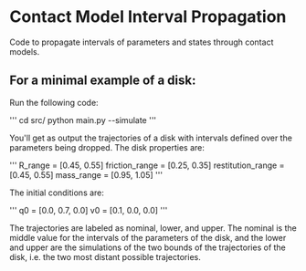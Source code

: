 # Contact Model Interval Propagation
Code to propagate intervals of parameters and states through contact models.

## For a minimal example of a disk:

Run the following code:

'''
cd src/
python main.py --simulate
'''

You'll get as output the trajectories of a disk with intervals defined over the parameters being dropped. The disk properties are:

'''
R_range = [0.45, 0.55]
friction_range = [0.25, 0.35]
restitution_range = [0.45, 0.55]
mass_range = [0.95, 1.05]
'''

The initial conditions are:

'''
q0 = [0.0, 0.7, 0.0]
v0 = [0.1, 0.0, 0.0]
'''

The trajectories are labeled as nominal, lower, and upper. The nominal is the middle value for the intervals of the parameters of the disk, and the lower and upper are the simulations of the two bounds of the trajectories of the disk, i.e. the two most distant possible trajectories.
